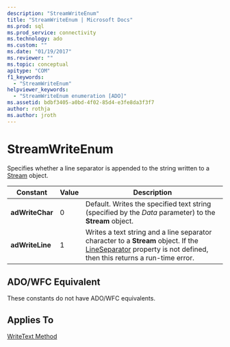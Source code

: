```yaml
---
description: "StreamWriteEnum"
title: "StreamWriteEnum | Microsoft Docs"
ms.prod: sql
ms.prod_service: connectivity
ms.technology: ado
ms.custom: ""
ms.date: "01/19/2017"
ms.reviewer: ""
ms.topic: conceptual
apitype: "COM"
f1_keywords: 
  - "StreamWriteEnum"
helpviewer_keywords: 
  - "StreamWriteEnum enumeration [ADO]"
ms.assetid: bdbf3405-a0bd-4f02-85d4-e3fe8da3f3f7
author: rothja
ms.author: jroth
---
```

# StreamWriteEnum
Specifies whether a line separator is appended to the string written to a [Stream](./stream-object-ado.md) object.  
  
|Constant|Value|Description|  
|--------------|-----------|-----------------|  
|**adWriteChar**|0|Default. Writes the specified text string (specified by the *Data* parameter) to the **Stream** object.|  
|**adWriteLine**|1|Writes a text string and a line separator character to a **Stream** object. If the [LineSeparator](./lineseparator-property-ado.md) property is not defined, then this returns a run-time error.|  
  
## ADO/WFC Equivalent  
 These constants do not have ADO/WFC equivalents.  
  
## Applies To  
 [WriteText Method](./writetext-method.md)